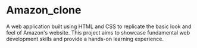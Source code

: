 # Amazon_clone
A web application built using HTML and CSS to replicate the basic look and feel of Amazon's website. This project aims to showcase fundamental web development skills and provide a hands-on learning experience.
